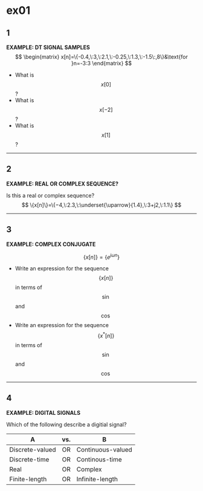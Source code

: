 # ex01

## 1
__EXAMPLE: DT SIGNAL SAMPLES__
$$
\begin{matrix}
x[n]=\{-0.4,\:3,\:2.1,\:-0.25,\:1.3,\:-1.5\:,8\}&\text{for }n=-3:3
\end{matrix}
$$
- What is $$x[0]$$?
- What is $$x[-2]$$?
- What is $$x[1]$$?

----


## 2
__EXAMPLE: REAL OR COMPLEX SEQUENCE?__

Is this a real or complex sequence?
$$
\{x[n]\}=\{−4,\:2.3,\:\underset{\uparrow}{1.4},\:3+j2,\:1.1\}
$$

----


## 3
__EXAMPLE: COMPLEX CONJUGATE__

$$
\{x[n]\}=\{e^{j\omega{n}}\}
$$
- Write an expression for the sequence $$\{x[n]\}$$ in terms of $$\sin$$ and $$\cos$$
- Write an expression for the sequence $$\{x^*[n]\}$$ in terms of $$\sin$$ and $$\cos$$

----


## 4
__EXAMPLE: DIGITAL SIGNALS__

Which of the following describe a digitial signal?

| A | vs. | B |
| - | :-: | - |
| Discrete-valued | OR | Continuous-valued |
| Discrete-time | OR | Continous-time |
| Real | OR | Complex |
| Finite-length | OR | Infinite-length |


